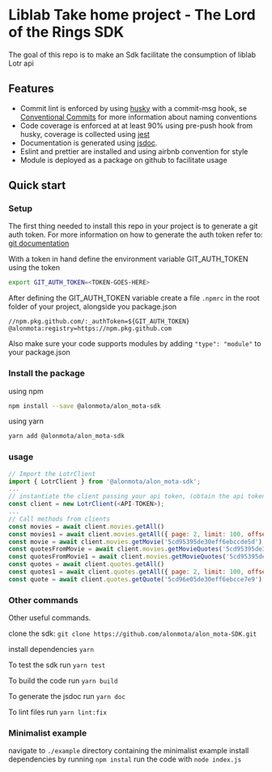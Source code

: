 # Liblab Take home project - The Lord of the Rings SDK
The goal of this repo is to make an Sdk facilitate the consumption of liblab Lotr api


## Features
- Commit lint is enforced by using [husky](https://typicode.github.io/husky/#/) with a commit-msg hook, se [Conventional Commits](https://www.conventionalcommits.org/en/v1.0.0/) for more information about naming conventions
- Code coverage is enforced at at least 90% using pre-push hook from husky, coverage is collected using [jest](https://jestjs.io/)
- Documentation is generated using [jsdoc](https://jsdoc.app/).
- Eslint and prettier are installed and using airbnb convention for style
- Module is deployed as a package on github to facilitate usage


## Quick start


### Setup
The first thing needed to install this repo in your project is to generate a git auth token. For more information on how to generate the auth token refer to: [git documentation](https://docs.github.com/en/authentication/keeping-your-account-and-data-secure/creating-a-personal-access-token)

With a token in hand define the environment variable GIT_AUTH_TOKEN using the token

```sh
export GIT_AUTH_TOKEN=<TOKEN-GOES-HERE>
```

After defining the GIT_AUTH_TOKEN variable create a file `.npmrc` in the root folder of your project, alongside you package.json

```.npmrc
//npm.pkg.github.com/:_authToken=${GIT_AUTH_TOKEN}
@alonmota:registry=https://npm.pkg.github.com

```

Also make sure your code supports modules by adding `"type": "module"` to your package.json

### Install the package 
using npm
```sh
npm install --save @alonmota/alon_mota-sdk
```

using yarn 
```sh
yarn add @alonmota/alon_mota-sdk
```


### usage

``` file.js
// Import the LotrClient
import { LotrClient } from '@alonmota/alon_mota-sdk';
...
// instantiate the client passing your api token, (obtain the api token [here](https://the-one-api.dev/login))
const client = new LotrClient(<API-TOKEN>);
...
// Call methods from clients 
const movies = await client.movies.getAll()
const movies1 = await client.movies.getAll({ page: 2, limit: 100, offset: 3, sort: { field: 'name', descending: true}})
const movie = await client.movies.getMovie('5cd95395de30eff6ebccde5d')
const quotesFromMovie = await client.movies.getMovieQuotes('5cd95395de30eff6ebccde5d')
const quotesFromMovie1 = await client.movies.getMovieQuotes('5cd95395de30eff6ebccde5d', { page: 2, limit: 100, offset: 3, sort: { field: 'name', descending: true}})
const quotes = await client.quotes.getAll()
const quotes1 = await client.quotes.getAll({ page: 2, limit: 100, offset: 3, sort: { field: 'name', descending: true}})
const quote = await client.quotes.getQuote('5cd96e05de30eff6ebcce7e9')
```


### Other commands
Other useful commands.

clone the sdk: `git clone https://github.com/alonmota/alon_mota-SDK.git`

install dependencies `yarn`

To test the sdk run `yarn test`

To build the code run `yarn build`

To generate the jsdoc run `yarn doc`

To lint files run `yarn lint:fix`

### Minimalist example 
navigate to `./example` directory containing the minimalist example
install dependencies by running `npm instal`
run the code with `node index.js`
